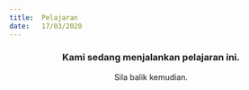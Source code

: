 ```yaml
---
title:  Pelajaran
date:   17/03/2020
---
```


### <center>Kami sedang menjalankan pelajaran ini.</center>
<center>Sila balik kemudian.</center>